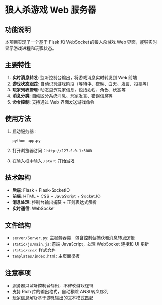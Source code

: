 # 狼人杀游戏 Web 服务器

## 功能说明

本项目实现了一个基于 Flask 和 WebSocket 的狼人杀游戏 Web 界面，能够实时显示游戏进程和玩家状态。

## 主要特性

1. **实时消息转发**: 监听控制台输出，将游戏消息实时转发到 Web 前端
2. **游戏状态跟踪**: 自动识别游戏阶段（等待中、夜晚、白天、发言、投票等）
3. **玩家列表管理**: 动态显示玩家信息，包括姓名、角色、状态等
4. **消息分类**: 自动区分系统消息、玩家发言、错误信息等
5. **命令控制**: 支持通过 Web 界面发送游戏命令

## 使用方法

1. 启动服务器：

   ```bash
   python app.py
   ```

2. 打开浏览器访问：`http://127.0.0.1:5000`

3. 在输入框中输入 `/start` 开始游戏

## 技术架构

- **后端**: Flask + Flask-SocketIO
- **前端**: HTML + CSS + JavaScript + Socket.IO
- **消息处理**: 控制台输出捕获 + 正则表达式解析
- **实时通信**: WebSocket

## 文件结构

- `server/Server.py`: 主服务器类，包含控制台捕获和消息转发逻辑
- `static/js/main.js`: 前端 JavaScript，处理 WebSocket 连接和 UI 更新
- `static/css/`: 样式文件
- `templates/index.html`: 主页面模板

## 注意事项

- 服务器只监听控制台输出，不修改游戏逻辑
- 支持 Rich 库的输出格式，自动移除 ANSI 转义序列
- 玩家信息解析基于游戏输出的文本模式匹配
